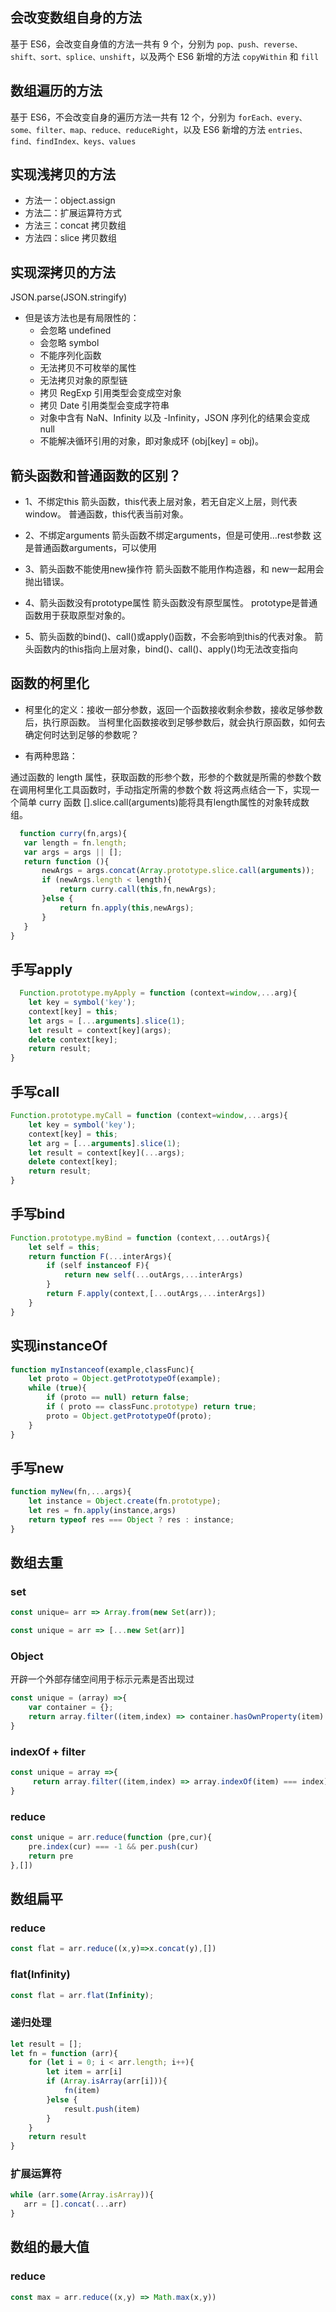 ## 会改变数组自身的方法
基于 ES6，会改变自身值的方法一共有 9 个，分别为 `pop、push、reverse、shift、sort、splice、unshift`，以及两个 ES6 新增的方法 `copyWithin` 和 `fill`

## 数组遍历的方法 
基于 ES6，不会改变自身的遍历方法一共有 12 个，分别为 `forEach、every、some、filter、map、reduce、reduceRight`，以及 ES6 新增的方法 `entries、find、findIndex、keys、values`

## 实现浅拷贝的方法
- 方法一：object.assign
- 方法二：扩展运算符方式
- 方法三：concat 拷贝数组
- 方法四：slice 拷贝数组
## 实现深拷贝的方法
JSON.parse(JSON.stringify)
- 但是该方法也是有局限性的： 
  - 会忽略 undefined
  - 会忽略 symbol
  - 不能序列化函数
  - 无法拷贝不可枚举的属性
  - 无法拷贝对象的原型链
  - 拷贝 RegExp 引用类型会变成空对象
  - 拷贝 Date 引用类型会变成字符串
  - 对象中含有 NaN、Infinity 以及 -Infinity，JSON 序列化的结果会变成 null
  - 不能解决循环引用的对象，即对象成环 (obj[key] = obj)。

## 箭头函数和普通函数的区别？
- 1、不绑定this
箭头函数，this代表上层对象，若无自定义上层，则代表window。
普通函数，this代表当前对象。

- 2、不绑定arguments
箭头函数不绑定arguments，但是可使用…rest参数
这是普通函数arguments，可以使用

- 3、箭头函数不能使用new操作符
箭头函数不能用作构造器，和 new一起用会抛出错误。

- 4、箭头函数没有prototype属性
箭头函数没有原型属性。
prototype是普通函数用于获取原型对象的。

- 5、箭头函数的bind()、call()或apply()函数，不会影响到this的代表对象。
箭头函数内的this指向上层对象，bind()、call()、apply()均无法改变指向

## 函数的柯里化
- 柯里化的定义：接收一部分参数，返回一个函数接收剩余参数，接收足够参数后，执行原函数。
  当柯里化函数接收到足够参数后，就会执行原函数，如何去确定何时达到足够的参数呢？

 - 有两种思路：

 通过函数的 length 属性，获取函数的形参个数，形参的个数就是所需的参数个数
 在调用柯里化工具函数时，手动指定所需的参数个数 
 将这两点结合一下，实现一个简单 curry 函数
 [].slice.call(arguments)能将具有length属性的对象转成数组。
 ```js
   function curry(fn,args){
    var length = fn.length;
    var args = args || [];
    return function (){
        newArgs = args.concat(Array.prototype.slice.call(arguments));
        if (newArgs.length < length){
            return curry.call(this,fn,newArgs);
        }else {
            return fn.apply(this,newArgs);
        }
    }
}
```

## 手写apply
```js
  Function.prototype.myApply = function (context=window,...arg){
    let key = symbol('key');
    context[key] = this;
    let args = [...arguments].slice(1);
    let result = context[key](args);
    delete context[key];
    return result;
}
```

## 手写call
```js
Function.prototype.myCall = function (context=window,...args){
    let key = symbol('key');
    context[key] = this;
    let arg = [...arguments].slice(1);
    let result = context[key](...args);
    delete context[key];
    return result;
}
```

## 手写bind
```js
Function.prototype.myBind = function (context,...outArgs){
    let self = this;
    return function F(...interArgs){
        if (self instanceof F){
            return new self(...outArgs,...interArgs)
        }
        return F.apply(context,[...outArgs,...interArgs])
    }
}
```

## 实现instanceOf 
```js
function myInstanceof(example,classFunc){
    let proto = Object.getPrototypeOf(example);
    while (true){
        if (proto == null) return false;
        if ( proto == classFunc.prototype) return true;
        proto = Object.getPrototypeOf(proto);
    }
}
```

## 手写new
```js
function myNew(fn,...args){
    let instance = Object.create(fn.prototype);
    let res = fn.apply(instance,args)
    return typeof res === Object ? res : instance;
}
```
## 数组去重
### set
```js
const unique= arr => Array.from(new Set(arr));
```
```js
const unique = arr => [...new Set(arr)]
```
### Object
开辟一个外部存储空间用于标示元素是否出现过
```js
const unique = (array) =>{
    var container = {};
    return array.filter((item,index) => container.hasOwnProperty(item) ? false : (container[item] = true));
}
```
### indexOf + filter
```js
const unique = array =>{
     return array.filter((item,index) => array.indexOf(item) === index);
}
```
### reduce
```js
const unique = arr.reduce(function (pre,cur){
    pre.index(cur) === -1 && per.push(cur)
    return pre
},[])
```

## 数组扁平
### reduce
```js
const flat = arr.reduce((x,y)=>x.concat(y),[])
```
### flat(Infinity)
```js
const flat = arr.flat(Infinity);
```
### 递归处理
```js
let result = [];
let fn = function (arr){
    for (let i = 0; i < arr.length; i++){
        let item = arr[i]
        if (Array.isArray(arr[i])){
            fn(item)
        }else {
            result.push(item)
        }
    }
    return result
}
```
### 扩展运算符
```js
while (arr.some(Array.isArray)){
   arr = [].concat(...arr)
}
```
## 数组的最大值
### reduce
```js
const max = arr.reduce((x,y) => Math.max(x,y))
```